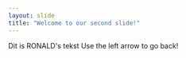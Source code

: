 ```yaml
---
layout: slide
title: "Welcome to our second slide!"
---
```

Dit is RONALD's tekst
Use the left arrow to go back!
